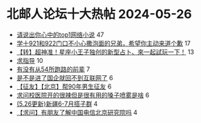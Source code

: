 # 北邮人论坛十大热帖 2024-05-26

- [请说出你心中的top1网络小说](https://bbs.byr.cn/article/Talking/6418317) 47
- [学十921和922门口不小心撒泡面的兄弟，希望你主动来道个歉](https://bbs.byr.cn/article/Picture/3363302) 17
- [【转】超神准！星座小王子独创的新型占卜、來一起試玩一下！](https://bbs.byr.cn/article/Constellations/326533) 13
- [求指导](https://bbs.byr.cn/article/Photo/278423) 10
- [有没有从54所跑路的前辈](https://bbs.byr.cn/article/Hebei/251157) 7
- [是不是进了国企就回不到互联网了](https://bbs.byr.cn/article/WorkLife/1213108) 6
- [【征友】【北京】帮90年男生征友](https://bbs.byr.cn/article/Friends/2053467) 6
- [求问校医院开的很辣但是很有用的嗓子喷雾是啥](https://bbs.byr.cn/article/BNU/16519) 6
- [(5.26更新)新疆6-7月搭子群](https://bbs.byr.cn/article/Travel/147659) 4
- [【求问】有朋友了解中国电信北京研究院吗](https://bbs.byr.cn/article/Job/2212414) 4


